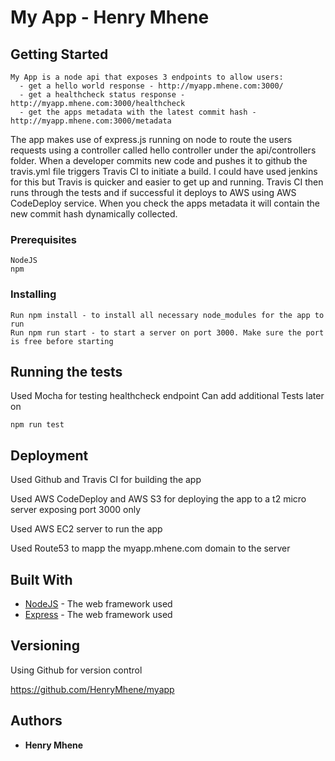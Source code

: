 # My App - Henry Mhene

## Getting Started
```
My App is a node api that exposes 3 endpoints to allow users:
  - get a hello world response - http://myapp.mhene.com:3000/
  - get a healthcheck status response - http://myapp.mhene.com:3000/healthcheck
  - get the apps metadata with the latest commit hash - http://myapp.mhene.com:3000/metadata
```
The app makes use of express.js running on node to route the users requests using a controller called hello controller under the api/controllers folder. When a developer commits new code and pushes it to github the travis.yml file triggers Travis CI to initiate a build. I could have used jenkins for this but Travis is quicker and easier to get up and running. Travis CI then runs through the tests and if successful it deploys to AWS using AWS CodeDeploy service. When you check the apps metadata it will contain the new commit hash dynamically collected.


### Prerequisites

```
NodeJS
npm
```

### Installing
```
Run npm install - to install all necessary node_modules for the app to run
Run npm run start - to start a server on port 3000. Make sure the port is free before starting
```
## Running the tests

Used Mocha for testing healthcheck endpoint
Can add additional Tests later on
```
npm run test
```

## Deployment

Used Github and Travis CI for building the app 

Used AWS CodeDeploy and AWS S3 for deploying the app to a t2 micro server exposing port 3000 only

Used AWS EC2 server to run the app

Used Route53 to mapp the myapp.mhene.com domain to the server

## Built With

* [NodeJS](https://nodejs.org/en/) - The web framework used
* [Express](https://expressjs.com/) - The web framework used

## Versioning

Using Github for version control

https://github.com/HenryMhene/myapp

## Authors

* **Henry Mhene**

